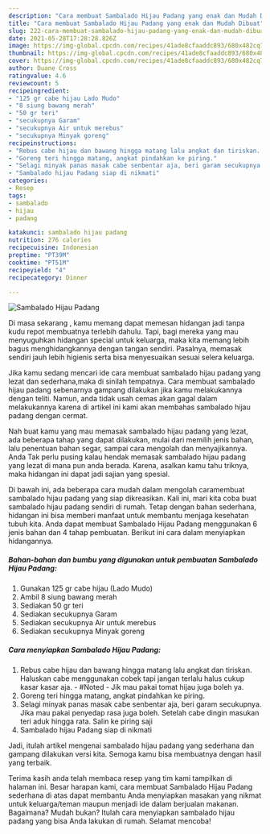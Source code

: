 ```yaml
---
description: "Cara membuat Sambalado Hijau Padang yang enak dan Mudah Dibuat"
title: "Cara membuat Sambalado Hijau Padang yang enak dan Mudah Dibuat"
slug: 222-cara-membuat-sambalado-hijau-padang-yang-enak-dan-mudah-dibuat
date: 2021-05-28T17:28:28.826Z
image: https://img-global.cpcdn.com/recipes/41ade8cfaaddc893/680x482cq70/sambalado-hijau-padang-foto-resep-utama.jpg
thumbnail: https://img-global.cpcdn.com/recipes/41ade8cfaaddc893/680x482cq70/sambalado-hijau-padang-foto-resep-utama.jpg
cover: https://img-global.cpcdn.com/recipes/41ade8cfaaddc893/680x482cq70/sambalado-hijau-padang-foto-resep-utama.jpg
author: Duane Cross
ratingvalue: 4.6
reviewcount: 5
recipeingredient:
- "125 gr cabe hijau Lado Mudo"
- "8 siung bawang merah"
- "50 gr teri"
- "secukupnya Garam"
- "secukupnya Air untuk merebus"
- "secukupnya Minyak goreng"
recipeinstructions:
- "Rebus cabe hijau dan bawang hingga matang lalu angkat dan tiriskan. Haluskan cabe menggunakan cobek tapi jangan terlalu halus cukup kasar kasar aja.  #Noted  Jik mau pakai tomat hijau juga boleh ya."
- "Goreng teri hingga matang, angkat pindahkan ke piring."
- "Selagi minyak panas masak cabe senbentar aja, beri garam secukupnya. Jika mau pakai penyedap rasa juga boleh. Setelah cabe dingin masukan teri aduk hingga rata. Salin ke piring saji"
- "Sambalado hijau Padang siap di nikmati"
categories:
- Resep
tags:
- sambalado
- hijau
- padang

katakunci: sambalado hijau padang 
nutrition: 276 calories
recipecuisine: Indonesian
preptime: "PT39M"
cooktime: "PT51M"
recipeyield: "4"
recipecategory: Dinner

---
```



![Sambalado Hijau Padang](https://img-global.cpcdn.com/recipes/41ade8cfaaddc893/680x482cq70/sambalado-hijau-padang-foto-resep-utama.jpg)

Di masa  sekarang , kamu memang dapat memesan hidangan jadi tanpa kudu repot membuatnya terlebih dahulu. Tapi, bagi mereka yang mau menyuguhkan hidangan special untuk keluarga, maka kita memang lebih bagus menghidangkannya dengan tangan sendiri. Pasalnya, memasak sendiri jauh lebih higienis serta bisa menyesuaikan sesuai selera keluarga.

Jika kamu sedang mencari ide cara membuat sambalado hijau padang yang lezat dan sederhana,maka di sinilah tempatnya. Cara membuat sambalado hijau padang  sebenarnya gampang dilakukan jika kamu melakukannya dengan teliti. Namun, anda tidak usah cemas akan gagal dalam melakukannya 
karena di artikel ini kami akan membahas sambalado hijau padang dengan cermat.  



Nah buat kamu yang mau memasak sambalado hijau padang yang lezat, ada beberapa tahap yang dapat dilakukan, mulai dari memilih jenis bahan, lalu penentuan bahan segar, sampai cara mengolah dan menyajikannya. Anda Tak perlu pusing kalau hendak memasak sambalado hijau padang yang lezat di mana pun anda berada. Karena, asalkan kamu  tahu triknya, maka hidangan ini dapat jadi sajian yang spesial.

Di bawah ini, ada beberapa cara mudah dalam mengolah caramembuat sambalado hijau padang yang siap dikreasikan. Kali ini, mari kita coba buat sambalado hijau padang sendiri di rumah. Tetap dengan bahan sederhana, hidangan ini bisa memberi manfaat untuk membantu menjaga kesehatan tubuh kita. Anda dapat membuat Sambalado Hijau Padang menggunakan 6 jenis bahan dan 4 tahap pembuatan. Berikut ini cara dalam menyiapkan hidangannya.

<!--inarticleads1-->

##### Bahan-bahan dan bumbu yang digunakan untuk pembuatan Sambalado Hijau Padang:

1. Gunakan 125 gr cabe hijau (Lado Mudo)
1. Ambil 8 siung bawang merah
1. Sediakan 50 gr teri
1. Sediakan secukupnya Garam
1. Sediakan secukupnya Air untuk merebus
1. Sediakan secukupnya Minyak goreng




<!--inarticleads2-->

##### Cara menyiapkan Sambalado Hijau Padang:

1. Rebus cabe hijau dan bawang hingga matang lalu angkat dan tiriskan. Haluskan cabe menggunakan cobek tapi jangan terlalu halus cukup kasar kasar aja.  - #Noted  - Jik mau pakai tomat hijau juga boleh ya.
1. Goreng teri hingga matang, angkat pindahkan ke piring.
1. Selagi minyak panas masak cabe senbentar aja, beri garam secukupnya. Jika mau pakai penyedap rasa juga boleh. Setelah cabe dingin masukan teri aduk hingga rata. Salin ke piring saji
1. Sambalado hijau Padang siap di nikmati




Jadi, itulah artikel mengenai  sambalado hijau padang  yang sederhana dan gampang dilakukan versi kita. Semoga kamu bisa membuatnya dengan hasil yang terbaik. 

Terima kasih anda telah membaca resep yang tim kami tampilkan di halaman ini. Besar harapan kami, cara membuat  Sambalado Hijau Padang sederhana di atas dapat membantu Anda menyiapkan masakan yang nikmat untuk keluarga/teman maupun menjadi ide dalam berjualan makanan. Bagaimana? Mudah bukan? Itulah cara menyiapkan sambalado hijau padang yang bisa Anda lakukan di rumah. Selamat mencoba!

